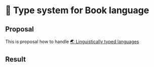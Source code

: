 # 🔼 Type system for Book language

## Proposal

This is proposal how to handle [🌏 Linguistically typed languages](https://github.com/webgptorg/promptbook/discussions/53)

## Result
